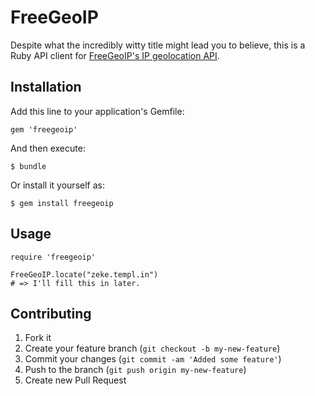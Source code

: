 # FreeGeoIP

Despite what the incredibly witty title might lead you to believe, this is a Ruby API client for [FreeGeoIP's IP geolocation API](http://freegeoip.net/static/index.html).

## Installation

Add this line to your application's Gemfile:

    gem 'freegeoip'

And then execute:

    $ bundle

Or install it yourself as:

    $ gem install freegeoip

## Usage

    require 'freegeoip'
    
    FreeGeoIP.locate("zeke.templ.in")
    # => I'll fill this in later.

## Contributing

1. Fork it
2. Create your feature branch (`git checkout -b my-new-feature`)
3. Commit your changes (`git commit -am 'Added some feature'`)
4. Push to the branch (`git push origin my-new-feature`)
5. Create new Pull Request
